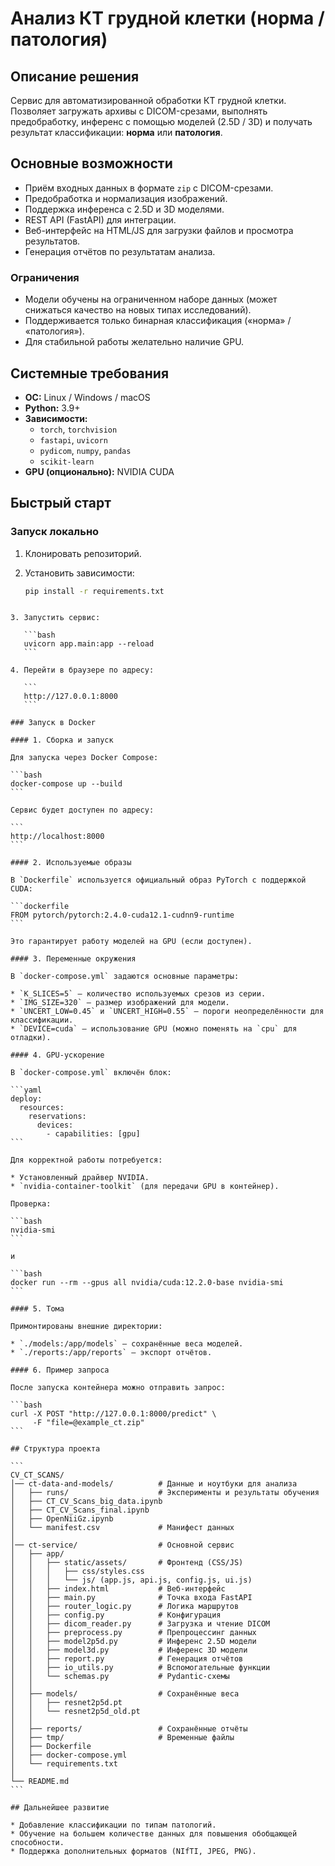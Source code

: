 # Анализ КТ грудной клетки (норма / патология)

## Описание решения
Сервис для автоматизированной обработки КТ грудной клетки.  
Позволяет загружать архивы с DICOM-срезами, выполнять предобработку, инференс с помощью моделей (2.5D / 3D) и получать результат классификации: **норма** или **патология**.  

## Основные возможности
- Приём входных данных в формате `zip` с DICOM-срезами.  
- Предобработка и нормализация изображений.  
- Поддержка инференса с 2.5D и 3D моделями.  
- REST API (FastAPI) для интеграции.  
- Веб-интерфейс на HTML/JS для загрузки файлов и просмотра результатов.  
- Генерация отчётов по результатам анализа.  

### Ограничения
- Модели обучены на ограниченном наборе данных (может снижаться качество на новых типах исследований).  
- Поддерживается только бинарная классификация («норма» / «патология»).  
- Для стабильной работы желательно наличие GPU.  

## Системные требования
- **ОС:** Linux / Windows / macOS  
- **Python:** 3.9+  
- **Зависимости:**  
  - `torch`, `torchvision`  
  - `fastapi`, `uvicorn`  
  - `pydicom`, `numpy`, `pandas`  
  - `scikit-learn`  
- **GPU (опционально):** NVIDIA CUDA  

## Быстрый старт

### Запуск локально
1. Клонировать репозиторий.

2. Установить зависимости:

   ```bash
   pip install -r requirements.txt
````

3. Запустить сервис:

   ```bash
   uvicorn app.main:app --reload
   ```

4. Перейти в браузере по адресу:

   ```
   http://127.0.0.1:8000
   ```

### Запуск в Docker

#### 1. Сборка и запуск

Для запуска через Docker Compose:

```bash
docker-compose up --build
```

Сервис будет доступен по адресу:

```
http://localhost:8000
```

#### 2. Используемые образы

В `Dockerfile` используется официальный образ PyTorch с поддержкой CUDA:

```dockerfile
FROM pytorch/pytorch:2.4.0-cuda12.1-cudnn9-runtime
```

Это гарантирует работу моделей на GPU (если доступен).

#### 3. Переменные окружения

В `docker-compose.yml` задаются основные параметры:

* `K_SLICES=5` — количество используемых срезов из серии.
* `IMG_SIZE=320` — размер изображений для модели.
* `UNCERT_LOW=0.45` и `UNCERT_HIGH=0.55` — пороги неопределённости для классификации.
* `DEVICE=cuda` — использование GPU (можно поменять на `cpu` для отладки).

#### 4. GPU-ускорение

В `docker-compose.yml` включён блок:

```yaml
deploy:
  resources:
    reservations:
      devices:
        - capabilities: [gpu]
```

Для корректной работы потребуется:

* Установленный драйвер NVIDIA.
* `nvidia-container-toolkit` (для передачи GPU в контейнер).

Проверка:

```bash
nvidia-smi
```

и

```bash
docker run --rm --gpus all nvidia/cuda:12.2.0-base nvidia-smi
```

#### 5. Тома

Примонтированы внешние директории:

* `./models:/app/models` — сохранённые веса моделей.
* `./reports:/app/reports` — экспорт отчётов.

#### 6. Пример запроса

После запуска контейнера можно отправить запрос:

```bash
curl -X POST "http://127.0.0.1:8000/predict" \
     -F "file=@example_ct.zip"
```

## Структура проекта

```
CV_CT_SCANS/
│── ct-data-and-models/          # Данные и ноутбуки для анализа
│   ├── runs/                    # Эксперименты и результаты обучения
│   ├── CT_CV_Scans_big_data.ipynb
│   ├── CT_CV_Scans_final.ipynb
│   ├── OpenNiiGz.ipynb
│   └── manifest.csv             # Манифест данных
│
│── ct-service/                  # Основной сервис
│   ├── app/
│   │   ├── static/assets/       # Фронтенд (CSS/JS)
│   │   │   ├── css/styles.css
│   │   │   └── js/ (app.js, api.js, config.js, ui.js)
│   │   ├── index.html           # Веб-интерфейс
│   │   ├── main.py              # Точка входа FastAPI
│   │   ├── router_logic.py      # Логика маршрутов
│   │   ├── config.py            # Конфигурация
│   │   ├── dicom_reader.py      # Загрузка и чтение DICOM
│   │   ├── preprocess.py        # Препроцессинг данных
│   │   ├── model2p5d.py         # Инференс 2.5D модели
│   │   ├── model3d.py           # Инференс 3D модели
│   │   ├── report.py            # Генерация отчётов
│   │   ├── io_utils.py          # Вспомогательные функции
│   │   └── schemas.py           # Pydantic-схемы
│   │
│   ├── models/                  # Сохранённые веса
│   │   ├── resnet2p5d.pt
│   │   └── resnet2p5d_old.pt
│   │
│   ├── reports/                 # Сохранённые отчёты
│   ├── tmp/                     # Временные файлы
│   ├── Dockerfile
│   ├── docker-compose.yml
│   └── requirements.txt
│
└── README.md
```

## Дальнейшее развитие

* Добавление классификации по типам патологий.
* Обучение на большем количестве данных для повышения обобщающей способности.
* Поддержка дополнительных форматов (NIfTI, JPEG, PNG).
